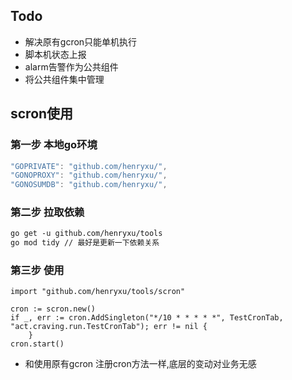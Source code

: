 ## Todo
* 解决原有gcron只能单机执行
* 脚本机状态上报
* alarm告警作为公共组件
* 将公共组件集中管理


## scron使用
### 第一步 本地go环境
``` go env
"GOPRIVATE": "github.com/henryxu/",
"GONOPROXY": "github.com/henryxu/",
"GONOSUMDB": "github.com/henryxu/",
```
### 第二步 拉取依赖
```mod
go get -u github.com/henryxu/tools
go mod tidy // 最好是更新一下依赖关系
```
### 第三步 使用
```
import "github.com/henryxu/tools/scron"
 
cron := scron.new()
if _, err := cron.AddSingleton("*/10 * * * * *", TestCronTab, "act.craving.run.TestCronTab"); err != nil {
	}
cron.start()
```
* 和使用原有gcron 注册cron方法一样,底层的变动对业务无感
